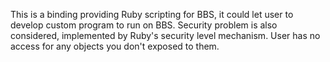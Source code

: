 This is a binding providing Ruby scripting for BBS, it could let user to develop custom program to run on BBS. Security problem is also considered, implemented by Ruby's security level mechanism. User has no access for any objects you don't exposed to them.